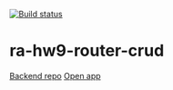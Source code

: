 [![Build status](https://ci.appveyor.com/api/projects/status/24sxviiicjeeuofk/branch/main?svg=true)](https://ci.appveyor.com/project/Antis85/ra-hw9-router-crud/branch/main)

# ra-hw9-router-crud

[Backend repo](https://github.com/Antis85/ra-hw9-router-crud-server)
[Open app](https://antis85.github.io/ra-hw9-router-crud)
